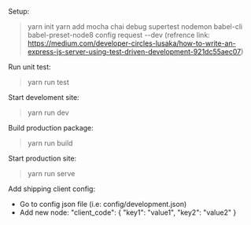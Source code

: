 Setup:
> yarn init
> yarn add mocha chai debug supertest nodemon babel-cli babel-preset-node8 config request --dev
(refrence link: https://medium.com/developer-circles-lusaka/how-to-write-an-express-js-server-using-test-driven-development-921dc55aec07)

Run unit test:
> yarn run test

Start develoment site:
> yarn run dev

Build production package:
> yarn run build

Start production site:
> yarn run serve

Add shipping client config:
- Go to config json file (i.e: config/development.json)
- Add new node:
    "client_code": {
        "key1": "value1",
        "key2": "value2"
    }